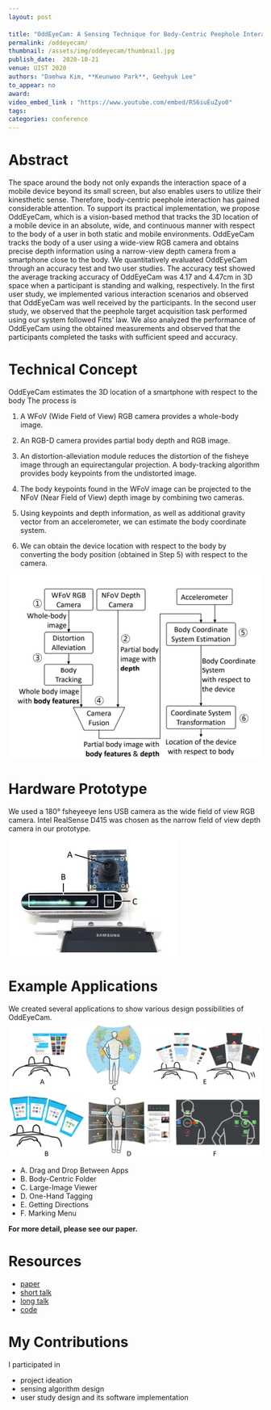 ```yaml
---
layout: post

title: "OddEyeCam: A Sensing Technique for Body-Centric Peephole Interaction using WFoV RGB and NFoV Depth Cameras"
permalink: /oddeyecam/
thumbnail: /assets/img/oddeyecam/thumbnail.jpg
publish_date:  2020-10-21
venue: UIST 2020
authors: "Daehwa Kim, **Keunwoo Park**, Geehyuk Lee"
to_appear: no
award:
video_embed_link : "https://www.youtube.com/embed/R56iuEuZyo0"
tags:
categories: conference
---
```

# Abstract
The space around the body not only expands the interaction space of a mobile device beyond its small screen, but also enables users to utilize their kinesthetic sense. Therefore, body-centric peephole interaction has gained considerable attention. To support its practical implementation, we propose OddEyeCam, which is a vision-based method that tracks the 3D location of a mobile device in an absolute, wide, and continuous manner with respect to the body of a user in both static and mobile environments. OddEyeCam tracks the body of a user using a wide-view RGB camera and obtains precise depth information using a narrow-view depth camera from a smartphone close to the body. We quantitatively evaluated OddEyeCam through an accuracy test and two user studies. The accuracy test showed the average tracking accuracy of OddEyeCam was 4.17 and 4.47cm in 3D space when a participant is standing and walking, respectively. In the first user study, we implemented various interaction scenarios and observed that OddEyeCam was well received by the participants. In the second user study, we observed that the peephole target acquisition task performed using our system followed Fitts’ law. We also analyzed the performance of OddEyeCam using the obtained measurements and observed that the participants completed the tasks with sufficient speed and accuracy.

# Technical Concept
OddEyeCam estimates the 3D location of a smartphone with respect to the body The process is

1. A WFoV (Wide Field of View) RGB camera provides a whole-body image.

2. An RGB-D camera provides partial body depth and RGB image.

3. An distortion-alleviation module reduces the distortion of the fisheye image through an equirectangular projection. A
body-tracking algorithm provides body keypoints from the undistorted image.

4. The body keypoints found in the WFoV image can be projected to the NFoV (Near Field of View) depth image by combining two cameras.

5. Using keypoints and depth information, as well as additional gravity vector from an accelerometer, we can estimate the body coordinate system.

6. We can obtain the device location with respect to the body by converting the body position (obtained in Step 5) with respect to the camera.

![pipeline](/assets/img/oddeyecam/pipeline.png)

# Hardware Prototype
We used a 180° fsheyeeye lens USB camera as the wide field of view RGB camera. Intel RealSense D415 was chosen as the narrow field of view depth camera in our prototype.

![hardware](/assets/img/oddeyecam/hardware.png)

# Example Applications
We created several applications to show various design possibilities of OddEyeCam.
![applications](/assets/img/oddeyecam/applications.png)

- A. Drag and Drop Between Apps
- B. Body-Centric Folder
- C. Large-Image Viewer
- D. One-Hand Tagging
- E. Getting Directions
- F. Marking Menu

**For more detail, please see our paper.**

# Resources

- [paper](https://dl.acm.org/doi/10.1145/3379337.3415889)
- [short talk](https://youtu.be/rsiCohRoFYI)
- [long talk](https://youtu.be/u6xvk0dM8fo)
- [code](https://github.com/KAIST-HCIL/OddEyeCam)

# My Contributions

I participated in
- project ideation
- sensing algorithm design
- user study design and its software implementation